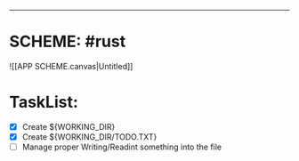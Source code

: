 
---
# SCHEME: #rust 

![[APP SCHEME.canvas|Untitled]]
# **TaskList:** 

- [x] Create ${WORKING_DIR} 
- [x] Create ${WORKING_DIR/TODO.TXT}
- [ ] Manage proper Writing/Readint  something into the file
